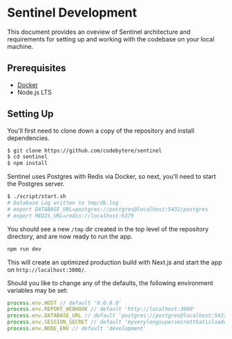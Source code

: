 # Sentinel Development

This document provides an oveview of Sentinel architecture and requirements for setting up and working with the codebase on your local machine.

## Prerequisites

* [Docker](https://www.docker.com/get-started)
* Node.js LTS

## Setting Up

You'll first need to clone down a copy of the repository and install dependencies.

```sh
$ git clone https://github.com/codebytere/sentinel
$ cd sentinel
$ npm install
```

Sentinel uses Postgres with Redis via Docker, so next, you'll need to start the Postgres server.

```sh
$ ./script/start.sh
# Database Log written to tmp/db.log
# export DATABASE_URL=postgres://postgres@localhost:5432/postgres
# export REDIS_URL=redis://localhost:6379
```

You should see a new `/tmp` dir created in the top level of the repository directory, and are now ready to run the app.

```sh
npm run dev
```

This will create an optimized production build with Next.js and start the app on `http://localhost:3000/`.

Should you like to change any of the defaults, the following environment variables may be set:

```js
process.env.HOST // default '0.0.0.0'
process.env.REPORT_WEBHOOK // default 'http://localhost:3000'
process.env.DATABASE_URL // default 'postgres://postgres@localhost:5432/postgres'
process.env.SESSION_SECRET // default 'myverylongsupersecretthatisloadedfromenv'
process.env.NODE_ENV // default 'development'
```
